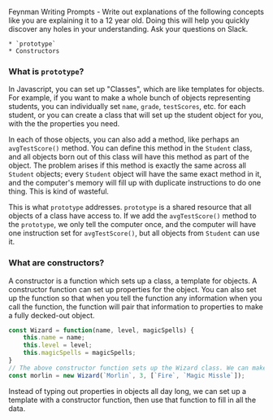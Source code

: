 Feynman Writing Prompts - Write out explanations of the following concepts like you are explaining it to a 12 year old.  Doing this will help you quickly discover any holes in your understanding.  Ask your questions on Slack.
		
	* `prototype`
	* Constructors

### What is `prototype`?

In Javascript, you can set up "Classes", which are like templates for objects. For example, if you want to make a whole bunch of objects representing students, you can individually set `name`, `grade`, `testScores`, etc. for each student, or you can create a class that will set up the student object for you, with the the properties you need.

In each of those objects, you can also add a method, like perhaps an `avgTestScore()` method. You can define this method in the `Student` class, and all objects born out of this class will have this method as part of the object. The problem arises if this method is exactly the same across all `Student` objects; every `Student` object will have the same exact method in it, and the computer's memory will fill up with duplicate instructions to do one thing. This is kind of wasteful.

This is what `prototype` addresses. `prototype` is a shared resource that all objects of a class have access to. If we add the `avgTestScore()` method to the `prototype`, we only tell the computer once, and the computer will have one instruction set for `avgTestScore()`, but all objects from `Student` can use it.

### What are constructors?

A constructor is a function which sets up a class, a template for objects. A constructor function can set up properties for the object. You can also set up the function so that when you tell the function any information when you call the function, the function will pair that information to properties to make a fully decked-out object.

```js
const Wizard = function(name, level, magicSpells) {
	this.name = name;
	this.level = level;
	this.magicSpells = magicSpells;
}
// The above constructor function sets up the Wizard class. We can make an object like so:
const morlin = new Wizard(`Morlin`, 3, [`Fire`, `Magic Missle`]);
```

Instead of typing out properties in objects all day long, we can set up a template with a constructor function, then use that function to fill in all the data.
